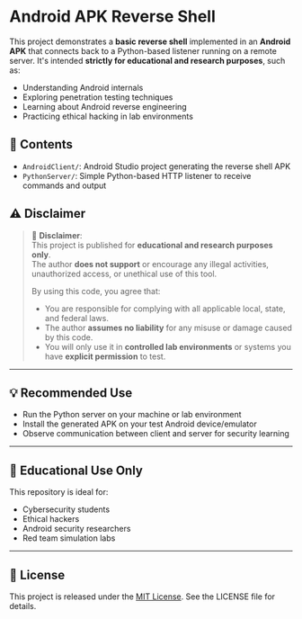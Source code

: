 # Android APK Reverse Shell

This project demonstrates a **basic reverse shell** implemented in an **Android APK** that connects back to a Python-based listener running on a remote server. It's intended **strictly for educational and research purposes**, such as:

- Understanding Android internals
- Exploring penetration testing techniques
- Learning about Android reverse engineering
- Practicing ethical hacking in lab environments

## 📁 Contents

- `AndroidClient/`: Android Studio project generating the reverse shell APK
- `PythonServer/`: Simple Python-based HTTP listener to receive commands and output

## ⚠️ Disclaimer

> 🚨 **Disclaimer**:  
> This project is published for **educational and research purposes only**.  
> The author **does not support** or encourage any illegal activities, unauthorized access, or unethical use of this tool.  
> 
> By using this code, you agree that:
> - You are responsible for complying with all applicable local, state, and federal laws.
> - The author **assumes no liability** for any misuse or damage caused by this code.
> - You will only use it in **controlled lab environments** or systems you have **explicit permission** to test.

---

## 💡 Recommended Use

- Run the Python server on your machine or lab environment
- Install the generated APK on your test Android device/emulator
- Observe communication between client and server for security learning

---

## 🧪 Educational Use Only

This repository is ideal for:
- Cybersecurity students
- Ethical hackers
- Android security researchers
- Red team simulation labs

---

## 📜 License

This project is released under the [MIT License](https://opensource.org/licenses/MIT). See the LICENSE file for details.
